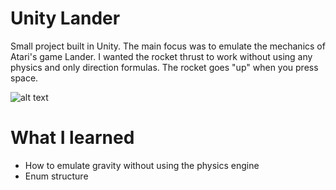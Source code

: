 # Unity Lander
Small project built in Unity. The main focus was to emulate the mechanics of Atari's game Lander. I wanted the rocket thrust to work without using any physics and only direction formulas. The rocket goes "up" when you press space.

![alt text](https://media.giphy.com/media/JSdyks4QyZpt3LCveF/giphy.gif)

# What I learned
* How to emulate gravity without using the physics engine
* Enum structure

